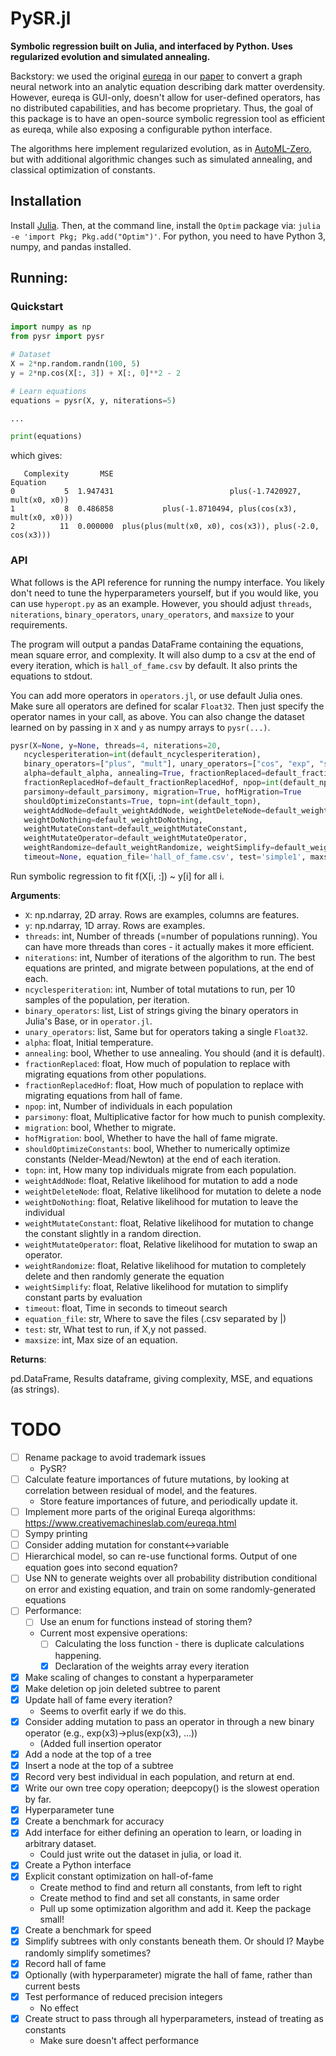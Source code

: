 # PySR.jl

**Symbolic regression built on Julia, and interfaced by Python.
Uses regularized evolution and simulated annealing.**

Backstory: we used the original
[eureqa](https://www.creativemachineslab.com/eureqa.html)
in our [paper](https://arxiv.org/abs/2006.11287) to
convert a graph neural network into
an analytic equation describing dark matter overdensity. However,
eureqa is GUI-only, doesn't allow for user-defined
operators, has no distributed capabilities,
and has become proprietary. Thus, the goal
of this package is to have an open-source symbolic regression tool
as efficient as eureqa, while also exposing a configurable
python interface.

The algorithms here implement regularized evolution, as in
[AutoML-Zero](https://arxiv.org/abs/2003.03384),
but with additional algorithmic changes such as simulated
annealing, and classical optimization of constants.


## Installation

Install [Julia](https://julialang.org/downloads/). Then, at the command line,
install the `Optim` package via: `julia -e 'import Pkg; Pkg.add("Optim")'`.
For python, you need to have Python 3, numpy, and pandas installed.

## Running:

### Quickstart

```python
import numpy as np
from pysr import pysr

# Dataset
X = 2*np.random.randn(100, 5)
y = 2*np.cos(X[:, 3]) + X[:, 0]**2 - 2

# Learn equations
equations = pysr(X, y, niterations=5)

...

print(equations)
```

which gives:

```
   Complexity       MSE                                                Equation
0           5  1.947431                          plus(-1.7420927, mult(x0, x0))
1           8  0.486858           plus(-1.8710494, plus(cos(x3), mult(x0, x0)))
2          11  0.000000  plus(plus(mult(x0, x0), cos(x3)), plus(-2.0, cos(x3)))
```

### API

What follows is the API reference for running the numpy interface.
You likely don't need to tune the hyperparameters yourself,
but if you would like, you can use `hyperopt.py` as an example.
However, you should adjust `threads`, `niterations`,
`binary_operators`, `unary_operators`, and `maxsize`
to your requirements.

The program will output a pandas DataFrame containing the equations,
mean square error, and complexity. It will also dump to a csv
at the end of every iteration,
which is `hall_of_fame.csv` by default. It also prints the
equations to stdout.

You can add more operators in `operators.jl`, or use default
Julia ones. Make sure all operators are defined for scalar `Float32`.
Then just specify the operator names in your call, as above.
You can also change the dataset learned on by passing in `X` and `y` as
numpy arrays to `pysr(...)`.

```python
pysr(X=None, y=None, threads=4, niterations=20,
   ncyclesperiteration=int(default_ncyclesperiteration),
   binary_operators=["plus", "mult"], unary_operators=["cos", "exp", "sin"],
   alpha=default_alpha, annealing=True, fractionReplaced=default_fractionReplaced,
   fractionReplacedHof=default_fractionReplacedHof, npop=int(default_npop),
   parsimony=default_parsimony, migration=True, hofMigration=True
   shouldOptimizeConstants=True, topn=int(default_topn),
   weightAddNode=default_weightAddNode, weightDeleteNode=default_weightDeleteNode,
   weightDoNothing=default_weightDoNothing,
   weightMutateConstant=default_weightMutateConstant,
   weightMutateOperator=default_weightMutateOperator,
   weightRandomize=default_weightRandomize, weightSimplify=default_weightSimplify,
   timeout=None, equation_file='hall_of_fame.csv', test='simple1', maxsize=20)
```

Run symbolic regression to fit f(X[i, :]) ~ y[i] for all i.

**Arguments**:

- `X`: np.ndarray, 2D array. Rows are examples, columns are features.
- `y`: np.ndarray, 1D array. Rows are examples.
- `threads`: int, Number of threads (=number of populations running).
You can have more threads than cores - it actually makes it more
efficient.
- `niterations`: int, Number of iterations of the algorithm to run. The best
equations are printed, and migrate between populations, at the
end of each.
- `ncyclesperiteration`: int, Number of total mutations to run, per 10
samples of the population, per iteration.
- `binary_operators`: list, List of strings giving the binary operators
in Julia's Base, or in `operator.jl`.
- `unary_operators`: list, Same but for operators taking a single `Float32`.
- `alpha`: float, Initial temperature.
- `annealing`: bool, Whether to use annealing. You should (and it is default).
- `fractionReplaced`: float, How much of population to replace with migrating
equations from other populations.
- `fractionReplacedHof`: float, How much of population to replace with migrating
equations from hall of fame.
- `npop`: int, Number of individuals in each population
- `parsimony`: float, Multiplicative factor for how much to punish complexity.
- `migration`: bool, Whether to migrate.
- `hofMigration`: bool, Whether to have the hall of fame migrate.
- `shouldOptimizeConstants`: bool, Whether to numerically optimize
constants (Nelder-Mead/Newton) at the end of each iteration.
- `topn`: int, How many top individuals migrate from each population.
- `weightAddNode`: float, Relative likelihood for mutation to add a node
- `weightDeleteNode`: float, Relative likelihood for mutation to delete a node
- `weightDoNothing`: float, Relative likelihood for mutation to leave the individual
- `weightMutateConstant`: float, Relative likelihood for mutation to change
the constant slightly in a random direction.
- `weightMutateOperator`: float, Relative likelihood for mutation to swap
an operator.
- `weightRandomize`: float, Relative likelihood for mutation to completely
delete and then randomly generate the equation
- `weightSimplify`: float, Relative likelihood for mutation to simplify
constant parts by evaluation
- `timeout`: float, Time in seconds to timeout search
- `equation_file`: str, Where to save the files (.csv separated by |)
- `test`: str, What test to run, if X,y not passed.
- `maxsize`: int, Max size of an equation.

**Returns**:

pd.DataFrame, Results dataframe, giving complexity, MSE, and equations
(as strings).


# TODO

- [ ] Rename package to avoid trademark issues
    - PySR?
- [ ] Calculate feature importances of future mutations, by looking at correlation between residual of model, and the features.
    - Store feature importances of future, and periodically update it.
- [ ] Implement more parts of the original Eureqa algorithms: https://www.creativemachineslab.com/eureqa.html
- [ ] Sympy printing
- [ ] Consider adding mutation for constant<->variable
- [ ] Hierarchical model, so can re-use functional forms. Output of one equation goes into second equation?
- [ ] Use NN to generate weights over all probability distribution conditional on error and existing equation, and train on some randomly-generated equations
- [ ] Performance:
    - [ ] Use an enum for functions instead of storing them?
    - Current most expensive operations:
        - [ ] Calculating the loss function - there is duplicate calculations happening.
        - [x] Declaration of the weights array every iteration
- [x] Make scaling of changes to constant a hyperparameter
- [x] Make deletion op join deleted subtree to parent
- [x] Update hall of fame every iteration?
    - Seems to overfit early if we do this.
- [x] Consider adding mutation to pass an operator in through a new binary operator (e.g., exp(x3)->plus(exp(x3), ...))
    - (Added full insertion operator
- [x] Add a node at the top of a tree
- [x] Insert a node at the top of a subtree
- [x] Record very best individual in each population, and return at end.
- [x] Write our own tree copy operation; deepcopy() is the slowest operation by far.
- [x] Hyperparameter tune
- [x] Create a benchmark for accuracy
- [x] Add interface for either defining an operation to learn, or loading in arbitrary dataset.
    - Could just write out the dataset in julia, or load it.
- [x] Create a Python interface
- [x] Explicit constant optimization on hall-of-fame
    - Create method to find and return all constants, from left to right
    - Create method to find and set all constants, in same order
    - Pull up some optimization algorithm and add it. Keep the package small!
- [x] Create a benchmark for speed
- [x] Simplify subtrees with only constants beneath them. Or should I? Maybe randomly simplify sometimes?
- [x] Record hall of fame
- [x] Optionally (with hyperparameter) migrate the hall of fame, rather than current bests
- [x] Test performance of reduced precision integers
    - No effect
- [x] Create struct to pass through all hyperparameters, instead of treating as constants
    - Make sure doesn't affect performance
